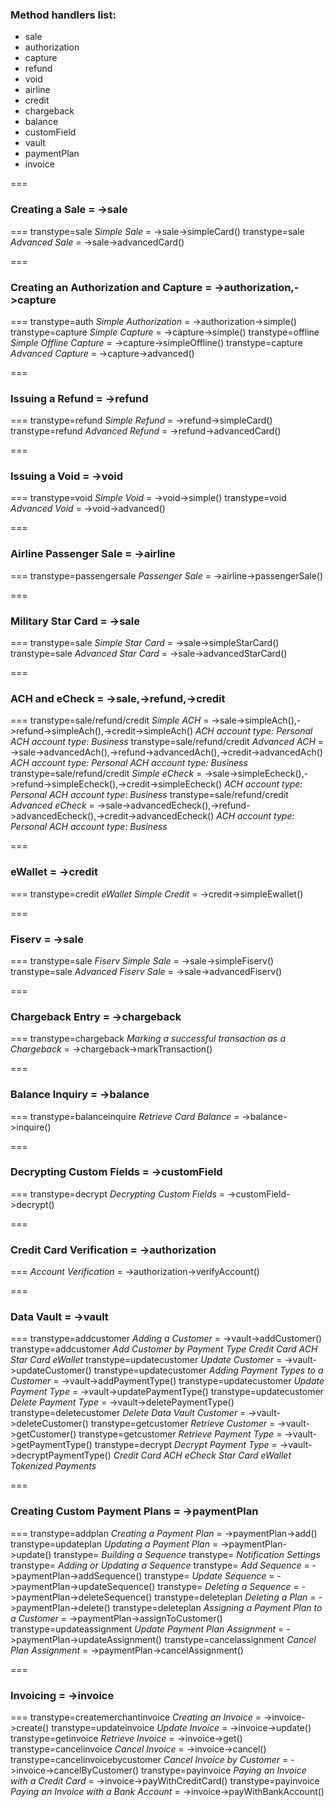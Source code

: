 ### Method handlers list:
- sale
- authorization
- capture
- refund
- void
- airline
- credit
- chargeback
- balance
- customField
- vault
- paymentPlan
- invoice



===
### Creating a Sale = ->sale
===
transtype=sale
_Simple Sale_   = ->sale->simpleCard()
transtype=sale
_Advanced Sale_ = ->sale->advancedCard()

===
### Creating an Authorization and Capture = ->authorization,->capture
===
transtype=auth
_Simple Authorization_   = ->authorization->simple()
transtype=capture
_Simple Capture_         = ->capture->simple()
transtype=offline
_Simple Offline Capture_ = ->capture->simpleOffline()
transtype=capture
_Advanced Capture_       = ->capture->advanced()

===
### Issuing a Refund = ->refund
===
transtype=refund
_Simple Refund_   = ->refund->simpleCard()
transtype=refund
_Advanced Refund_ = ->refund->advancedCard()

===
### Issuing a Void = ->void
===
transtype=void
_Simple Void_   = ->void->simple()
transtype=void
_Advanced Void_ = ->void->advanced()

===
### Airline Passenger Sale = ->airline
===
transtype=passengersale
_Passenger Sale_ = ->airline->passengerSale()

===
### Military Star Card = ->sale
===
transtype=sale
_Simple Star Card_   = ->sale->simpleStarCard()
transtype=sale
_Advanced Star Card_ = ->sale->advancedStarCard()

===
### ACH and eCheck = ->sale,->refund,->credit
===
transtype=sale/refund/credit
_Simple ACH_                     = ->sale->simpleAch(),->refund->simpleAch(),->credit->simpleAch()
    _ACH account type: Personal_
    _ACH account type: Business_
transtype=sale/refund/credit
_Advanced ACH_                   = ->sale->advancedAch(),->refund->advancedAch(),->credit->advancedAch()
    _ACH account type: Personal_
    _ACH account type: Business_
transtype=sale/refund/credit
_Simple eCheck_                  = ->sale->simpleEcheck(),->refund->simpleEcheck(),->credit->simpleEcheck()
    _ACH account type: Personal_
    _ACH account type: Business_
transtype=sale/refund/credit
_Advanced eCheck_                = ->sale->advancedEcheck(),->refund->advancedEcheck(),->credit->advancedEcheck()
    _ACH account type: Personal_
    _ACH account type: Business_

===
### eWallet = ->credit
===
transtype=credit
_eWallet Simple Credit_ = ->credit->simpleEwallet()

===
### Fiserv = ->sale
===
transtype=sale
_Fiserv Simple Sale_   = ->sale->simpleFiserv()
transtype=sale
_Advanced Fiserv Sale_ = ->sale->advancedFiserv()

===
### Chargeback Entry = ->chargeback
===
transtype=chargeback
_Marking a successful transaction as a Chargeback_ = ->chargeback->markTransaction()

===
### Balance Inquiry = ->balance
===
transtype=balanceinquire
_Retrieve Card Balance_ = ->balance->inquire()

===
### Decrypting Custom Fields = ->customField
===
transtype=decrypt
_Decrypting Custom Fields_ = ->customField->decrypt()

===
### Credit Card Verification = ->authorization
===
_Account Verification_ = ->authorization->verifyAccount()

===
### Data Vault = ->vault
===
transtype=addcustomer
_Adding a Customer_                  = ->vault->addCustomer()
transtype=addcustomer
_Add Customer by Payment Type_
    _Credit Card_
    _ACH_
    _Star Card_
    _eWallet_
transtype=updatecustomer
_Update Customer_                    = ->vault->updateCustomer()
transtype=updatecustomer
_Adding Payment Types to a Customer_ = ->vault->addPaymentType()
transtype=updatecustomer
_Update Payment Type_                = ->vault->updatePaymentType()
transtype=updatecustomer
_Delete Payment Type_                = ->vault->deletePaymentType()
transtype=deletecustomer
_Delete Data Vault Customer_         = ->vault->deleteCustomer()
transtype=getcustomer
_Retrieve Customer_                  = ->vault->getCustomer()
transtype=getcustomer
_Retrieve Payment Type_              = ->vault->getPaymentType()
transtype=decrypt
_Decrypt Payment Type_               = ->vault->decryptPaymentType()
    _Credit Card_
    _ACH_
    _eCheck_
    _Star Card_
    _eWallet_
_Tokenized Payments_

===
### Creating Custom Payment Plans = ->paymentPlan
===
transtype=addplan
_Creating a Payment Plan_                = ->paymentPlan->add()
transtype=updateplan
_Updating a Payment Plan_                = ->paymentPlan->update()
transtype=
_Building a Sequence_
transtype=
_Notification Settings_
transtype=
_Adding or Updating a Sequence_
transtype=
    _Add Sequence_                       = ->paymentPlan->addSequence()
transtype=
    _Update Sequence_                    = ->paymentPlan->updateSequence()
transtype=
_Deleting a Sequence_                    = ->paymentPlan->deleteSequence()
transtype=deleteplan
_Deleting a Plan_                        = ->paymentPlan->delete()
transtype=deleteplan
_Assigning a Payment Plan to a Customer_ = ->paymentPlan->assignToCustomer()
transtype=updateassignment
_Update Payment Plan Assignment_         = ->paymentPlan->updateAssignment()
transtype=cancelassignment
_Cancel Plan Assignment_                 = ->paymentPlan->cancelAssignment()

===
### Invoicing = ->invoice
===
transtype=createmerchantinvoice
_Creating an Invoice_                   = ->invoice->create()
transtype=updateinvoice
_Update Invoice_                        = ->invoice->update()
transtype=getinvoice
_Retrieve Invoice_                      = ->invoice->get()
transtype=cancelinvoice
_Cancel Invoice_                        = ->invoice->cancel()
transtype=cancelinvoicebycustomer
_Cancel Invoice by Customer_            = ->invoice->cancelByCustomer()
transtype=payinvoice
_Paying an Invoice with a Credit Card_  = ->invoice->payWithCreditCard()
transtype=payinvoice
_Paying an Invoice with a Bank Account_ = ->invoice->payWithBankAccount()

